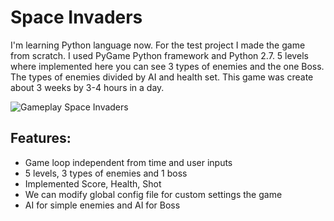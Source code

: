 # Space Invaders

I'm learning Python language now. For the test project I made the game from scratch.
I used PyGame Python framework and Python 2.7.
5 levels where implemented here you can see 3 types of enemies and the one Boss.
The types of enemies divided by AI and health set.
This game was create about 3 weeks by 3-4 hours in a day.

![Gameplay Space Invaders](http://natrube.net/space-invaders/gameplay.gif "Gameplay Space Invaders")

## Features:
- Game loop independent from time and user inputs
- 5 levels, 3 types of enemies and 1 boss
- Implemented Score, Health, Shot
- We can modify global config file for custom settings the game
- AI for simple enemies and AI for Boss
